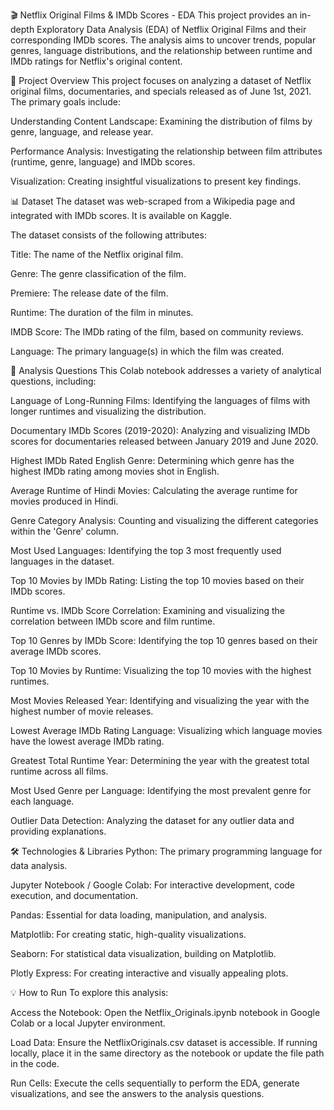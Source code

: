 🎬 Netflix Original Films & IMDb Scores - EDA
This project provides an in-depth Exploratory Data Analysis (EDA) of Netflix Original Films and their corresponding IMDb scores. The analysis aims to uncover trends, popular genres, language distributions, and the relationship between runtime and IMDb ratings for Netflix's original content.

🌟 Project Overview
This project focuses on analyzing a dataset of Netflix original films, documentaries, and specials released as of June 1st, 2021. The primary goals include:

Understanding Content Landscape: Examining the distribution of films by genre, language, and release year.

Performance Analysis: Investigating the relationship between film attributes (runtime, genre, language) and IMDb scores.

Visualization: Creating insightful visualizations to present key findings.

📊 Dataset
The dataset was web-scraped from a Wikipedia page and integrated with IMDb scores. It is available on Kaggle.

The dataset consists of the following attributes:

Title: The name of the Netflix original film.

Genre: The genre classification of the film.

Premiere: The release date of the film.

Runtime: The duration of the film in minutes.

IMDB Score: The IMDb rating of the film, based on community reviews.

Language: The primary language(s) in which the film was created.

🚀 Analysis Questions
This Colab notebook addresses a variety of analytical questions, including:

Language of Long-Running Films: Identifying the languages of films with longer runtimes and visualizing the distribution.

Documentary IMDb Scores (2019-2020): Analyzing and visualizing IMDb scores for documentaries released between January 2019 and June 2020.

Highest IMDb Rated English Genre: Determining which genre has the highest IMDb rating among movies shot in English.

Average Runtime of Hindi Movies: Calculating the average runtime for movies produced in Hindi.

Genre Category Analysis: Counting and visualizing the different categories within the 'Genre' column.

Most Used Languages: Identifying the top 3 most frequently used languages in the dataset.

Top 10 Movies by IMDb Rating: Listing the top 10 movies based on their IMDb scores.

Runtime vs. IMDb Score Correlation: Examining and visualizing the correlation between IMDb score and film runtime.

Top 10 Genres by IMDb Score: Identifying the top 10 genres based on their average IMDb scores.

Top 10 Movies by Runtime: Visualizing the top 10 movies with the highest runtimes.

Most Movies Released Year: Identifying and visualizing the year with the highest number of movie releases.

Lowest Average IMDb Rating Language: Visualizing which language movies have the lowest average IMDb rating.

Greatest Total Runtime Year: Determining the year with the greatest total runtime across all films.

Most Used Genre per Language: Identifying the most prevalent genre for each language.

Outlier Data Detection: Analyzing the dataset for any outlier data and providing explanations.

🛠️ Technologies & Libraries
Python: The primary programming language for data analysis.

Jupyter Notebook / Google Colab: For interactive development, code execution, and documentation.

Pandas: Essential for data loading, manipulation, and analysis.

Matplotlib: For creating static, high-quality visualizations.

Seaborn: For statistical data visualization, building on Matplotlib.

Plotly Express: For creating interactive and visually appealing plots.

💡 How to Run
To explore this analysis:

Access the Notebook: Open the Netflix_Originals.ipynb notebook in Google Colab or a local Jupyter environment.

Load Data: Ensure the NetflixOriginals.csv dataset is accessible. If running locally, place it in the same directory as the notebook or update the file path in the code.

Run Cells: Execute the cells sequentially to perform the EDA, generate visualizations, and see the answers to the analysis questions.
